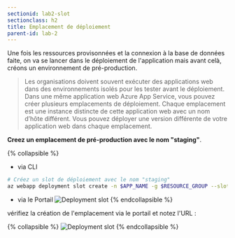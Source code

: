 ```yaml
---
sectionid: lab2-slot
sectionclass: h2
title: Emplacement de déploiement 
parent-id: lab-2
---
```


Une fois les ressources provisonnées et la connexion à la base de données faite, on va se lancer dans le déploiement de l'application mais avant celà, créons un environnement de pré-production.

> Les organisations doivent souvent exécuter des applications web dans des environnements isolés pour les tester avant le déploiement. Dans une même application web Azure App Service, vous pouvez créer plusieurs emplacements de déploiement. Chaque emplacement est une instance distincte de cette application web avec un nom d’hôte différent. Vous pouvez déployer une version différente de votre application web dans chaque emplacement.

**Creez un emplacement de pré-production avec le nom "staging"**.

{% collapsible %}

- via CLI
  
```bash
# Créez un slot de déploiement avec le nom "staging"
az webapp deployment slot create -n $APP_NAME -g $RESOURCE_GROUP --slot staging
```

- via le Portail
![Deployment slot](/media/lab1/deployment_slot.png)
{% endcollapsible %}

vérifiez la création de l'emplacement via le portail et notez l'URL :

{% collapsible %}
![Deployment slot](/media/lab1/slot_verify.png)
{% endcollapsible %}
